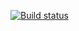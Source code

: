 [![Build status](https://ci.appveyor.com/api/projects/status/viw53lidmphyh0jg?svg=true)](https://ci.appveyor.com/project/Nirodak/selenide)